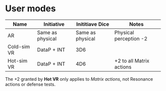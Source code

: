 # User modes

| Name | Initiative | Inititiave Dice | Notes |
| --- | --- | --- | --- |
| AR | Same as physical | Same as physical | Physical perception -2 |
| Cold-sim VR | DataP + INT | 3D6 | |
| Hot-sim VR |  DataP + INT | 4D6 | +2 to all Matrix actions |

The +2 granted by **Hot VR** only applies to *Matrix actions*, not Resonance actions or defense tests.
